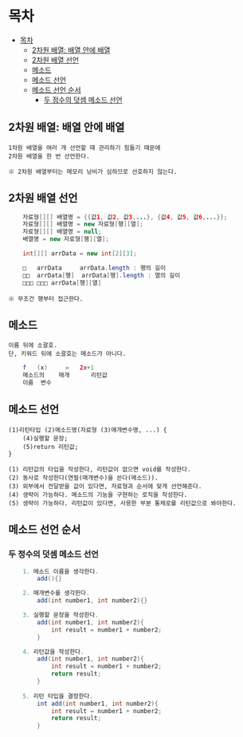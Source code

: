 # 목차
- [목차](#목차)
  - [2차원 배열: 배열 안에 배열](#2차원-배열-배열-안에-배열)
  - [2차원 배열 선언](#2차원-배열-선언)
  - [메소드](#메소드)
  - [메소드 선언](#메소드-선언)
  - [메소드 선언 순서](#메소드-선언-순서)
    - [두 정수의 덧셈 메소드 선언](#두-정수의-덧셈-메소드-선언)
## 2차원 배열: 배열 안에 배열
	1차원 배열을 여러 개 선언할 때 관리하기 힘들기 때문에
	2차원 배열을 한 번 선언한다.

	※ 2차원 배열부터는 메모리 낭비가 심하므로 선호하지 않는다.

## 2차원 배열 선언
```java
	자료형[][] 배열명 = {{값1, 값2, 값3,...}, {값4, 값5, 값6,...}};
	자료형[][] 배열명 = new 자료형[행][열];
	자료형[][] 배열명 = null;
	배열명 = new 자료형[행][열];

	int[][] arrData = new int[2][3];

	□	arrData		arrData.length : 행의 길이
	□□	arrData[행]	arrData[행].length : 열의 길이
	□□□ □□□ arrData[행][열]
```
	※ 무조건 행부터 접근한다.

## 메소드

	이름 뒤에 소괄호.
	단, 키워드 뒤에 소괄호는 메소드가 아니다.
```java
	f	(x) 	= 	2x+1
	메소드의	매개		리턴값
	이름	변수
```
## 메소드 선언
	(1)리턴타입 (2)메소드명(자료형 (3)매개변수명, ...) {
		(4)실행할 문장;
		(5)return 리턴값;
	}

	(1) 리턴값의 타입을 작성한다, 리턴값이 없으면 void를 작성한다.
	(2) 동사로 작성한다(연필(매개변수)을 쓴다(메소드)).
	(3) 외부에서 전달받을 값이 있다면, 자료형과 순서에 맞게 선언해준다.
	(4) 생략이 가능하다. 메소드의 기능을 구현하는 로직을 작성한다.
	(5) 생략이 가능하다. 리턴값이 있다면, 사용한 부분 통채로를 리턴값으로 봐야한다.

## 메소드 선언 순서
### 두 정수의 덧셈 메소드 선언
```java
	1. 메소드 이름을 생각한다.
		add(){}

	2. 매개변수를 생각한다.
		add(int number1, int number2){}

	3. 실행할 문장을 작성한다.
		add(int number1, int number2){
			int result = number1 + number2;
		}

	4. 리턴값을 작성한다.
		add(int number1, int number2){
			int result = number1 + number2;
			return result;
		}		
	
	5. 리턴 타입을 결정한다.
		int add(int number1, int number2){
			int result = number1 + number2;
			return result;
		}				
```
